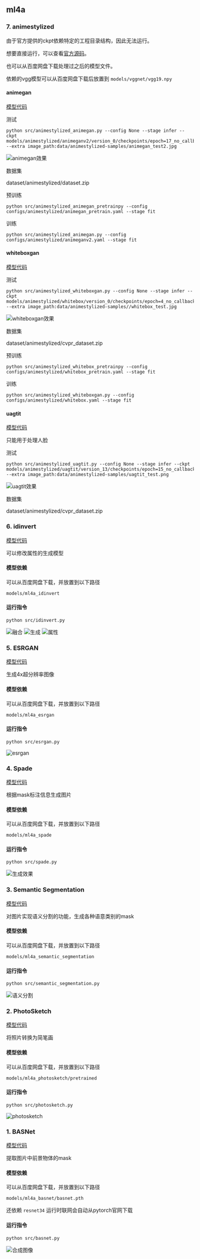 ## ml4a

### 7. animestylized

由于官方提供的ckpt依赖特定的工程目录结构，因此无法运行。

想要直接运行，可以查看[官方源码](https://github.com/zhen8838/AnimeStylized)。

也可以从百度网盘下载处理过之后的模型文件。

依赖的vgg模型可以从百度网盘下载后放置到 `models/vggnet/vgg19.npy`

#### animegan

[模型代码](src/animestylized_animegan.py)

测试

```
python src/animestylized_animegan.py --config None --stage infer --ckpt models/animestylized/animeganv2/version_0/checkpoints/epoch=17_no_callbacks.ckpt --extra image_path:data/animestylized-samples/animegan_test2.jpg
```

![animegan效果](docs/images/animestylized_animegan.png)

数据集 

dataset/animestylized/dataset.zip

预训练

```
python src/animestylized_animegan_pretrainpy --config configs/animestylized/animegan_pretrain.yaml --stage fit
```

训练

```
python src/animestylized_animegan.py --config configs/animestylized/animeganv2.yaml --stage fit
```

#### whiteboxgan

[模型代码](src//animestylized_whiteboxgan.py)

测试

```
python src/animestylized_whiteboxgan.py --config None --stage infer --ckpt models/animestylized/whitebox/version_0/checkpoints/epoch=4_no_callbacks.ckpt --extra image_path:data/animestylized-samples//whitebox_test.jpg
```

![whiteboxgan效果](docs/images/animestylized_whiteboxgan.png)

数据集

dataset/animestylized/cvpr_dataset.zip

预训练

```
python src/animestylized_whitebox_pretrainpy --config configs/animestylized/whitebox_pretrain.yaml --stage fit
```

训练

```
python src/animestylized_whiteboxgan.py --config configs/animestylized/whitebox.yaml --stage fit
```

#### uagtit

[模型代码](src/animestylized_uagtit.py)

只能用于处理人脸

测试

```
python src/animestylized_uagtit.py --config None --stage infer --ckpt models/animestylized/uagtit/version_13/checkpoints/epoch=15_no_callbacks.ckpt --extra image_path:data/animestylized-samples/uagtit_test.png
```

![uagtit效果](docs/images/animestylized_uagtit.png)

数据集

dataset/animestylized/cvpr_dataset.zip



### 6. idinvert

[模型代码](src/idinvert.py)

可以修改属性的生成模型

#### 模型依赖

可以从百度网盘下载，并放置到以下路径

`models/ml4a_idinvert`

#### 运行指令

```shell
python src/idinvert.py
```

![融合](docs/images/idinvert-fuse.png)
![生成](docs/images/idinvert-generation.png)
![属性](docs/images/idinvert-attr.png)

### 5. ESRGAN

[模型代码](src/esrgan.py)

生成4x超分辨率图像

#### 模型依赖

可以从百度网盘下载，并放置到以下路径

`models/ml4a_esrgan`

#### 运行指令

```shell
python src/esrgan.py
```

![esrgan](docs/images/esrgan.png)

### 4. Spade

[模型代码](src/spade.py)

根据mask标注信息生成图片

#### 模型依赖

可以从百度网盘下载，并放置到以下路径

`models/ml4a_spade`

#### 运行指令

```shell
python src/spade.py
```

![生成效果](docs/images/spade.png)

### 3. Semantic Segmentation

[模型代码](src/semantic_segmentation.py)

对图片实现语义分割的功能，生成各种语意类别的mask

#### 模型依赖

可以从百度网盘下载，并放置到以下路径

`models/ml4a_semantic_segmentation`

#### 运行指令

```shell
python src/semantic_segmentation.py
```

![语义分割](docs/images/semantic_segmentation.png)

### 2. PhotoSketch

[模型代码](src/photosketch.py)

将照片转换为简笔画

#### 模型依赖

可以从百度网盘下载，并放置到以下路径

`models/ml4a_photosketch/pretrained`

#### 运行指令

```shell
python src/photosketch.py
```

![photosketch](docs/images/photosketch.png)

### 1. BASNet

[模型代码](src/basnet.py)

提取图片中前景物体的mask

#### 模型依赖

可以从百度网盘下载，并放置到以下路径

`models/ml4a_basnet/basnet.pth`

还依赖 `resnet34` 运行时联网会自动从pytorch官网下载

#### 运行指令

```shell
python src/basnet.py
```

![合成图像](docs/images/basnet_final.png)